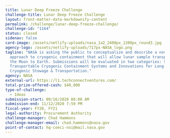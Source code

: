 ```yaml
---
title: Lunar Deep Freeze Challenge
challenge-title: Lunar Deep Freeze Challenge
layout: front-matter-data-markdownify-content
permalink: /challenge/lunar-deep-freeze-challenge/
challenge-id: "1164"
status: closed
sidenav: false
card-image: /assets/netlify-uploads/nasa_1a2_2400px_1200px_round3.jpg
agency-logo: /assets/netlify-uploads/717px-NASA_logo.png
tagline: "NASA is asking the public to conceptualize and describe a novel
  approach to cryogenic containment that will allow lunar sample transport from
  the Moon to Earth. Submissions will be evaluated in two categories: Small
  Transportable Cryogenic Containment Systems and Innovations for Long-Term
  Cryogenic Stowage & Transportation."
agency: NASA
external-url: https://l1.techconnectventures.com/
total-prize-offered-cash: $40,000
type-of-challenge:
  - Ideas
submission-start: 09/16/2020 08:00 AM
submission-end: 11/12/2020 7:59 PM
fiscal-year: FY20, FY21
legal-authority: Procurement Authority
challenge-manager: Chad Hammons
challenge-manager-email: chad.hammons@nasa.gov
point-of-contact: hq-coeci-noi@mail.nasa.gov
---
```

